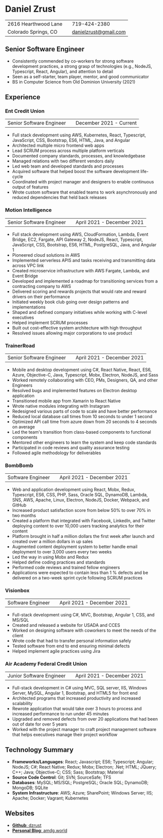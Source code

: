 # Daniel Zrust

|                      |     |                       |
| -------------------- | --- | --------------------- |
| 2616 Hearthwood Lane |     | 719-424-2380          |
| Colorado Springs, CO |     | danielzrust@gmail.com |

## Senior Software Engineer

-   Consistently commended by co-workers for strong software development practices, a strong grasp of technologies (e.g., NodeJS, Typescript, React, Angular), and attention to detail
-   Seen as a self-starter, team player, mentor, and good communicator
-   BS in Computer Science from Old Dominion University (2021)

## Experience

### Ent Credit Union

|                          |     |                         |
| ------------------------ | --- | ----------------------- |
| Senior Software Engineer |     | December 2021 - Current |

-   Full stack development using AWS, Kubernetes, React, Typescript, JavaScript, CSS, Bootstrap, ES6, HTML, Java, and Angular
-   Architected multiple micro frontend web apps
-   Lead SCRUM process across multiple platform verticals
-   Documented company standards, processes, and knowledgebase
-   Managed relations with two different vendors daily
-   Led web team and developed standards and processes
-   Acquired software that helped boost the software development life-cycle
-   Coordinated with project manager and designers to enable continuous output of features
-   Wrote custom software that enabled teams to work asynchronously and reduced dependencies that held back releases

### Motion Intelligence

|                          |     |                            |
| ------------------------ | --- | -------------------------- |
| Senior Software Engineer |     | April 2021 - December 2021 |

-   Full stack development using AWS, CloudFormation, Lambda, Event Bridge, EC2, Fargate, API Gateway
    2, NodeJS, React, Typescript, JavaScript, CSS, Bootstrap, ES6, HTML, PostgreSQL, Java, and Angular 1
-   Pioneered cloud solutions in AWS
-   Implemented serverless APIS and tasks receiving and transmitting data across VPC link
-   Created microservice infrastructure with AWS Fargate, Lambda, and Event Bridge
-   Developed and implemented a roadmap for transitioning services from a contracting company to AWS
-   Delivered scoring and rewards projects that would rate and reward drivers on their performance
-   Initiated weekly book club going over design patterns and implementations
-   Shaped and defined company initiatives while working with C-level executives
-   Helped implement SCRUM processes
-   Built out cost-effective system architecture with high throughput
-   Resolved issues allowing major corporations to use product

### TrainerRoad

|                          |     |                            |
| ------------------------ | --- | -------------------------- |
| Senior Software Engineer |     | April 2021 - December 2021 |

-   Mobile and desktop development using C#, React Native, React, ES6, Azure, Objective-C, Java,
    Typescript, Mobx, Electron, NodeJS, and Sass
-   Worked remotely collaborating with CEO, PMs, Designers, QA, and other Engineers
-   Resolved bugs and implemented features on Electron desktop application
-   Transitioned mobile app from Xamarin to React Native
-   Wrote native modules integrating with Instagram
-   Redesigned various parts of code to scale and have better performance
-   Reduced local database call times from 10 seconds to under 1 second
-   Optimized API call time from azure down from 20 seconds to 4 seconds on average
-   Led the team's transition from class-based components to functional components
-   Mentored other engineers to learn the system and keep code standards
-   Participated in code reviews and quality assurance testing
-   Followed agile methodology for deliverables

### BombBomb

|                   |     |                            |
| ----------------- | --- | -------------------------- |
| Software Engineer |     | April 2021 - December 2021 |

-   Web and application development using React, Mobx, Redux, Typescript, ES6, CSS, PHP, Sass, Oracle
    SQL, DynamoDB, Lambda, SNS, AWS, Apache, Linux, Electron, NodeJS, Docker, Webpack, and GitHub
-   Increased product satisfaction score from below 50% to over 70% in two months
-   Created a platform that integrated with Facebook, LinkedIn, and Twitter deploying content to over
    10,000 users tracking analytics for their content
-   Platform brought in half a million dollars the first week after launch and created over a million dollars
    in up sales
-   Augmented content deployment system to better handle email deployment to over 3,000 users every
    two weeks
-   Led the way in using Mobx and Redux
-   Helped define coding practices and standards
-   Performed code reviews and trained fellow engineers
-   Applications were expected to contain less than 1 % defects and be delivered on a two-week sprint
    cycle following SCRUM practices

### Visionbox

|                   |     |                            |
| ----------------- | --- | -------------------------- |
| Software Engineer |     | April 2021 - December 2021 |

-   Full-stack development using C#, MVC, Bootstrap, Angular 1, CSS, and MS/SQL
-   Created and released a website for USADA and CCES
-   Worked on designing software with coworkers to meet the needs of the client
-   Wrote code that had to transfer personal information safely
-   Tested software from end to end ensuring minimal defects
-   Helped implement agile practices using Jira

### Air Academy Federal Credit Union

|                          |     |                            |
| ------------------------ | --- | -------------------------- |
| Junior Software Engineer |     | April 2021 - December 2021 |

-   Full-stack development in C# using MVC, SQL server, IIS, Windows Server, MySQL, Angular 1, Bootstrap,
    and HTML5 for front end
-   Architected programs that increased productivity and increased scalability
-   Rewrote application that would take over 3 hours to process and increased performance to run under 45 minutes
-   Upgraded and removed defects from over 20 applications that had been out of date for over 5 years
-   Worked with the project manager to craft project management software that helps executives manage
    their project workflow

## Technology Summary

-   **Frameworks/Languages**: React; Javascript; ES6; Typescript; Angular; NodeJS; C#; React Native; Redux;
    Mobx; Electron; .Net; HTML; JQuery; C++; Java; Objective-C; CSS; Sass; Bootstrap; Material
-   **Source Code Control**: Git; SVN; SourceSafe; TFS
-   **Databases**: MySQL; MS/SQL; PostgreSQL; Oracle SQL; DynamoDB; MongoDB; SQLite
-   **System Infrastructure**: AWS; Azure; SharePoint; Windows Server; IIS; Apache; Docker; Vagrant;
    Kubernetes

## Websites

-   [**Github**: dzrust](https://github.com/dzrust)
-   [**Personal Blog**: amdg.world](https://amdg.world/)
